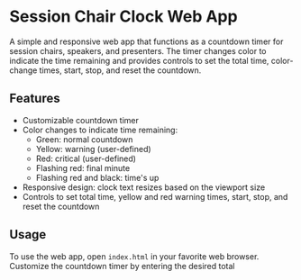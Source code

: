 # Session Chair Clock Web App

A simple and responsive web app that functions as a countdown timer for session chairs, speakers, and presenters. The timer changes color to indicate the time remaining and provides controls to set the total time, color-change times, start, stop, and reset the countdown.

## Features

- Customizable countdown timer
- Color changes to indicate time remaining:
  - Green: normal countdown
  - Yellow: warning (user-defined)
  - Red: critical (user-defined)
  - Flashing red: final minute
  - Flashing red and black: time's up
- Responsive design: clock text resizes based on the viewport size
- Controls to set total time, yellow and red warning times, start, stop, and reset the countdown

## Usage

To use the web app, open `index.html` in your favorite web browser. Customize the countdown timer by entering the desired total
